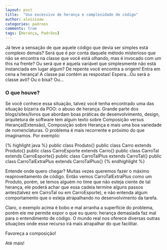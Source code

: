 ```yaml
---
layout: post
title:  "Uso excessivo de herança e complexidade de código"
author: aloisioaw
categories: padroes
comments: true
tags: [Herança, Padrões]
---
```


Já teve a sensação de que aquele código que devia ser simples está complexo demais? Será que é por conta daquele método misterioso que não se encontra na classe que você está olhando, mas é invocado com um this na frente? Ou será que é aquela variável que simplesmente não está instanciada em lugar algum? De repente você encontra a origem! Entra em cena a herança! A classe pai contém as respostas! Espera...Ou será a classe avô? Ou o bisa? Ou...

### O que houve? ###

Se você conhece essa situação, talvez você tenha encontrado uma das situação bizarra da POO: o abuso de herança.
Grande parte dos blogs/sites/livros que abordam boas práticas de desenvolvimento, design, arquitetura de software tem algum texto sobre Composição versus Herança(Extensão), Composição sobre Herança e mais uma boa variedade de nomenclaturas.
O problema é mais recorrente e próximo do que imaginamos. Por exemplo:

{% highlight java %}
public class Produto{}
public class Carro extends Produto{}
public class CarroEsporte extends Carro{}
public class CarroTal extends CarroEsporte{}
public class CarroTalPlus extends CarroTal{}
public class CarroTalExtraPlus extends CarroTalPlus{}
{% endhighlight %}

Entende onde quero chegar?
Muitas vezes queremos fazer o máximo reaproveitamento de código. Então vemos CarroTalExtraPlus como um Produto, porém, se temos alguém no time que não esteja ciente de tal herança, ele poderá achar que essa cadeia termine alguns passos antes(talvez em CarroTal ou em CarroEsporte), e não entenda algum comportamento que o esteja atrapalhando no desenvolvimento da tarefa.

Claro, o exemplo acima é bobo e mal arranha a superfície do problema, porém ele me permite expor o que eu quero: herança demasiada faz mal para o entendimento de código.
O mundo real nos oferece diversas outras situações onde esse recurso irá mais atrapalhar do que facilitar.

Favoreça a composição!

Até mais!